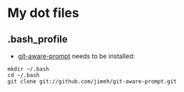 # My dot files

## .bash_profile

- [git-aware-prompt](https://github.com/jimeh/git-aware-prompt) needs to be installed:

```
mkdir ~/.bash
cd ~/.bash
git clone git://github.com/jimeh/git-aware-prompt.git
```

